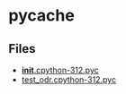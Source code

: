 # __pycache__

## Files

- [__init__.cpython-312.pyc](__init__.cpython-312.pyc)
- [test_odr.cpython-312.pyc](test_odr.cpython-312.pyc)
